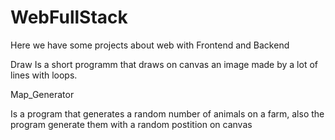 # WebFullStack
Here we have some projects about web with Frontend and Backend

Draw 
  Is a short programm that draws on canvas an image made by a lot of lines with loops.
  
Map_Generator
>
  Is a program that generates a random number of animals on a farm, also the program generate them with a random postition on canvas

